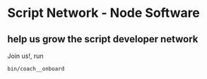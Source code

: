 # Script Network - Node Software

## help us grow the script developer network

Join us!, run 

```
bin/coach__onboard
```
